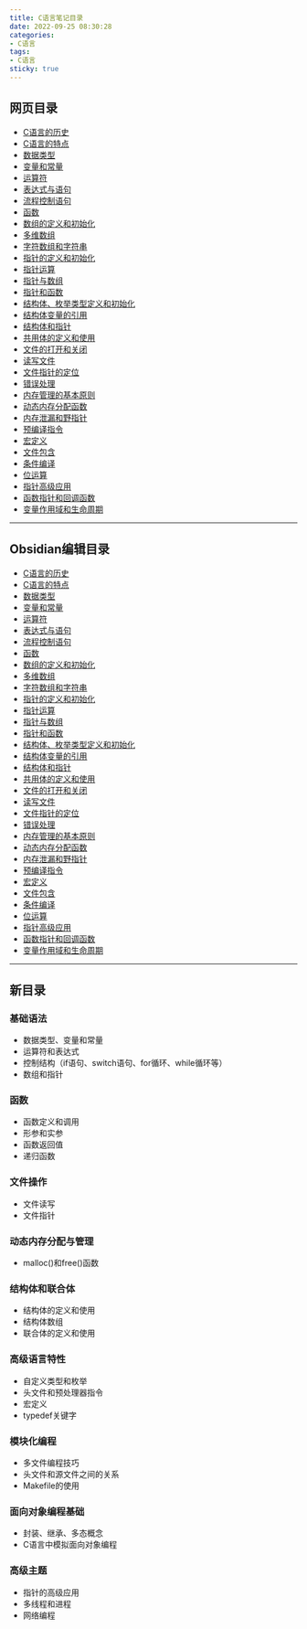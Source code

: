 ```yaml
---
title: C语言笔记目录
date: 2022-09-25 08:30:28
categories:
- C语言
tags:
- C语言
sticky: true
---
```


## 网页目录

- [C语言的历史](/2022/09/25/C语言/C语言的历史/)
- [C语言的特点](/2022/09/25/C语言/C语言的特点/)
- [数据类型](/2022/09/25/C语言/数据类型/)
- [变量和常量](/2022/09/25/C语言/变量和常量/)
- [运算符](/2022/09/25/C语言/运算符/)
- [表达式与语句](/2022/09/25/C语言/表达式与语句/)
- [流程控制语句](/2022/09/25/C语言/流程控制语句/)
- [函数](/2022/09/25/C语言/函数/)
- [数组的定义和初始化](/2022/09/25/C语言/数组的定义和初始化/)
- [多维数组](/2022/09/25/C语言/多维数组/)
- [字符数组和字符串](/2022/09/25/C语言/字符数组和字符串/)
- [指针的定义和初始化](/2022/09/25/C语言/指针的定义和初始化/)
- [指针运算](/2022/09/25/C语言/指针运算/)
- [指针与数组](/2022/09/25/C语言/指针与数组/)
- [指针和函数](/2022/09/25/C语言/指针和函数/)
- [结构体、枚举类型定义和初始化](/2022/09/25/C语言/结构体、枚举类型定义和初始化/)
- [结构体变量的引用](/2022/09/25/C语言/结构体变量的引用/)
- [结构体和指针](/2022/09/25/C语言/结构体和指针/)
- [共用体的定义和使用](/2022/09/25/C语言/共用体的定义和使用/)
- [文件的打开和关闭](/2022/09/25/C语言/文件的打开和关闭/)
- [读写文件](/2022/09/25/C语言/读写文件/)
- [文件指针的定位](/2022/09/25/C语言/文件指针的定位/)
- [错误处理](/2022/09/25/C语言/错误处理/)
- [内存管理的基本原则](/2022/09/25/C语言/内存管理的基本原则/)
- [动态内存分配函数](/2022/09/25/C语言/动态内存分配函数/)
- [内存泄漏和野指针](/2022/09/25/C语言/内存泄漏和野指针/)
- [预编译指令](/2022/09/25/C语言/预编译指令/)
- [宏定义](/2022/09/25/C语言/宏定义/)
- [文件包含](/2022/09/25/C语言/文件包含/)
- [条件编译](/2022/09/25/C语言/条件编译/)
- [位运算](/2022/09/25/C语言/位运算/)
- [指针高级应用](/2022/09/25/C语言/指针高级应用/)
- [函数指针和回调函数](/2022/09/25/C语言/函数指针和回调函数/)
- [变量作用域和生命周期](/2022/09/25/C语言/变量作用域和生命周期/)

---

## Obsidian编辑目录

- [C语言的历史](C语言的历史.md)
- [C语言的特点](C语言的特点.md)
- [数据类型](数据类型.md)
- [变量和常量](变量和常量.md)
- [运算符](运算符.md)
- [表达式与语句](表达式与语句.md)
- [流程控制语句](流程控制语句.md)
- [函数](函数.md)
- [数组的定义和初始化](数组的定义和初始化.md)
- [多维数组](多维数组.md)
- [字符数组和字符串](字符数组和字符串.md)
- [指针的定义和初始化](指针的定义和初始化.md)
- [指针运算](指针运算.md)
- [指针与数组](指针与数组.md)
- [指针和函数](指针和函数.md)
- [结构体、枚举类型定义和初始化](结构体、枚举类型定义和初始化.md)
- [结构体变量的引用](结构体变量的引用.md)
- [结构体和指针](结构体和指针.md)
- [共用体的定义和使用](共用体的定义和使用.md)
- [文件的打开和关闭](文件的打开和关闭.md)
- [读写文件](读写文件.md)
- [文件指针的定位](文件指针的定位.md)
- [错误处理](错误处理.md)
- [内存管理的基本原则](内存管理的基本原则.md)
- [动态内存分配函数](动态内存分配函数.md)
- [内存泄漏和野指针](内存泄漏和野指针.md)
- [预编译指令](预编译指令.md)
- [宏定义](宏定义.md)
- [文件包含](文件包含.md)
- [条件编译](条件编译.md)
- [位运算](位运算.md)
- [指针高级应用](指针高级应用.md)
- [函数指针和回调函数](函数指针和回调函数.md)
- [变量作用域和生命周期](变量作用域和生命周期.md)

---

## 新目录

### 基础语法

- 数据类型、变量和常量
- 运算符和表达式
- 控制结构（if语句、switch语句、for循环、while循环等）
- 数组和指针

### 函数

- 函数定义和调用
- 形参和实参
- 函数返回值
- 递归函数

### 文件操作

- 文件读写
- 文件指针

### 动态内存分配与管理

- malloc()和free()函数

### 结构体和联合体

- 结构体的定义和使用
- 结构体数组
- 联合体的定义和使用

### 高级语言特性

- 自定义类型和枚举
- 头文件和预处理器指令
- 宏定义
- typedef关键字

### 模块化编程

- 多文件编程技巧
- 头文件和源文件之间的关系
- Makefile的使用

### 面向对象编程基础

- 封装、继承、多态概念
- C语言中模拟面向对象编程

### 高级主题

- 指针的高级应用
- 多线程和进程
- 网络编程